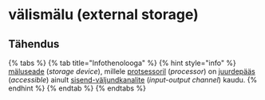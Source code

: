 # välismälu \(external storage\)

## Tähendus

{% tabs %}
{% tab title="Infothenolooga" %}
{% hint style="info" %}
 [mäluseade](maeluseade-storage-device.md) \(_storage device_\), millele [protsessoril](protsessor-processor.md) \(_processor_\) on [juurdepääs](juurde-paeaesema-to-access.md) \(_accessible_\) ainult [sisend-väljundkanalite](sisend-vaeljundkanal-input-output-channel.md) \(_input-output channel_\) kaudu.
{% endhint %}
{% endtab %}
{% endtabs %}

